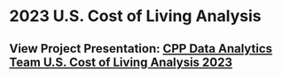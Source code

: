# 2023 U.S. Cost of Living Analysis

## View Project Presentation: [CPP Data Analytics Team U.S. Cost of Living Analysis 2023](https://view.officeapps.live.com/op/view.aspx?src=https%3A%2F%2Fraw.githubusercontent.com%2Fadamchua97%2F2023-us-cost-of-living-analysis%2Fmain%2FUS_Cost_of_Living_Analysis_2023.pptx&wdOrigin=BROWSELINK)
